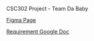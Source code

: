 CSC302 Project - Team Da Baby

[Figma Page](https://www.figma.com/file/MOL9rJRDOBurosFFsBjxlB/SDC-Tools?node-id=1%3A2)

[Requirement Google Doc](https://docs.google.com/document/d/1sKnJpn_1_f89pRoNGhkRHV6TsFK37LKb6w0OW4MG91c/edit)